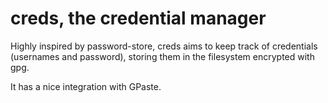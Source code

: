 creds, the credential manager
=============================

Highly inspired by password-store, creds aims to keep track of credentials (usernames and password),
storing them in the filesystem encrypted with gpg.

It has a nice integration with GPaste.
